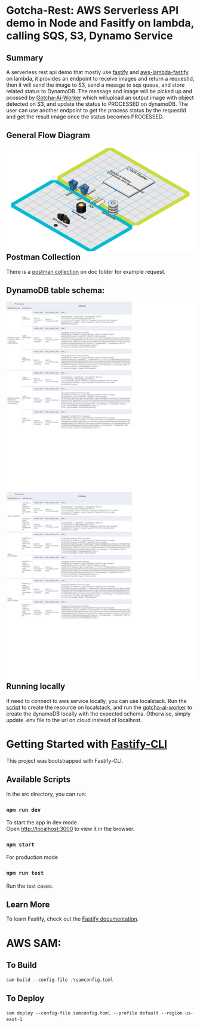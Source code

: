 # Gotcha-Rest: AWS Serverless API demo in Node and Fasitfy on lambda, calling SQS, S3, Dynamo Service

## Summary

A serverless rest api demo that mostly use [fastify](https://www.fastify.io/) and [aws-lambda-fastify](https://github.com/fastify/aws-lambda-fastify) on lambda, it provides an endpoint to receive images and return a requestId, then it will send the image to S3, send a messge to sqs queue, and store related status to DynamoDB. The message and image will be picked up and pcossed by [Gotcha-Ai-Worker](https://github.com/liang121900/gotcha-ai-worker) which willupload an output image with object detected on S3, and update the status to PROCESSED on dynamoDB. The user can use another endpoint to get the process status by the requestId and get the result image once the status becomes PROCESSED.

## General Flow Diagram
<img src="./doc/gotcha-architecture.png"
alt="Schema 1"
style="float: left; margin-right: 10px;" />

## Postman Collection
There is a [postman collection](./doc/postman/gotcha-ai.postman_collection.json) on doc folder for example request.

## DynamoDB table schema:
<img src="./doc/schema/gotcha-object-detection-dev.png"
alt="Schema 1"
style="float: left; margin-right: 10px;" />

<img src="./doc/schema/GSI_gotcha-object-detection-dev_gsi-sk-pk.png"
alt="Schema 1"
style="float: left; margin-right: 10px;" />

## Running locally
If need to connect to aws service locally, you can use localstack.
Run the [script](https://github.com/liang121900/gotcha-ai-worker/blob/master/local/create-local-aws-resource.py) to create the resource on localstack, and run the [gotcha-ai-worker](https://github.com/liang121900/gotcha-ai-worker) to create the dynamoDB locally with the expected schema.
Otherwise, simply update .env file to the url on cloud instead of localhost.

# Getting Started with [Fastify-CLI](https://www.npmjs.com/package/fastify-cli)
This project was bootstrapped with Fastify-CLI.

## Available Scripts

In the src directory, you can run:

### `npm run dev`

To start the app in dev mode.\
Open [http://localhost:3000](http://localhost:3000) to view it in the browser.

### `npm start`

For production mode

### `npm run test`

Run the test cases.

## Learn More

To learn Fastify, check out the [Fastify documentation](https://www.fastify.io/docs/latest/).

# AWS SAM:
## To Build
```sam build --config-file .\samconfig.toml```
## To Deploy
```sam deploy --config-file samconfig.toml --profile default --region us-east-1```
